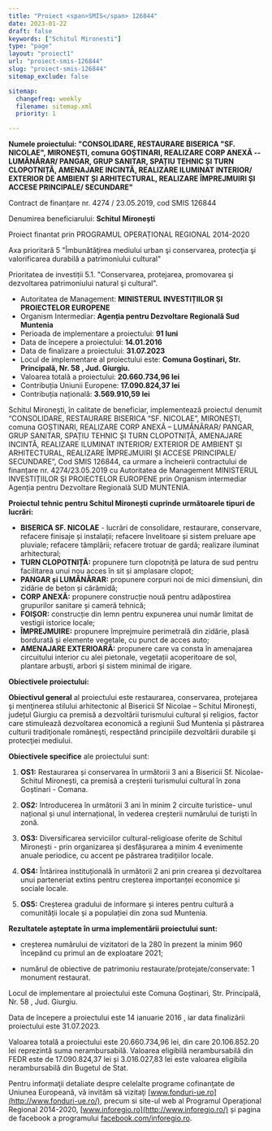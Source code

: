 ```yaml
---
title: "Proiect <span>SMIS</span> 126844"
date: 2023-01-22
draft: false
keywords: ["Schitul Mironesti"]
type: "page"
layout: "proiect1"
url: "proiect-smis-126844"
slug: "proiect-smis-126844"
sitemap_exclude: false

sitemap:
  changefreq: weekly
  filename: sitemap.xml
  priority: 1

---
```


**Numele proiectului: "CONSOLIDARE, RESTAURARE BISERICA "SF. NICOLAE", MIRONEȘTI, comuna GOȘTINARI, REALIZARE CORP ANEXĂ -- LUMÂNĂRAR/ PANGAR, GRUP SANITAR, SPAȚIU TEHNIC ȘI TURN CLOPOTNIȚĂ, AMENAJARE INCINTĂ, REALIZARE ILUMINAT INTERIOR/ EXTERIOR DE AMBIENT ȘI ARHITECTURAL, REALIZARE ÎMPREJMUIRI ȘI ACCESE PRINCIPALE/ SECUNDARE"**

Contract de finanțare nr. 4274 / 23.05.2019, cod SMIS 126844

Denumirea beneficiarului: **Schitul Mironești**

Proiect finantat prin PROGRAMUL OPERAȚIONAL REGIONAL 2014-2020

Axa prioritară 5 "Îmbunătăţirea mediului urban şi conservarea, protecţia şi valorificarea durabilă a patrimoniului cultural"

Prioritatea de investiții 5.1. "Conservarea, protejarea, promovarea şi dezvoltarea patrimoniului natural şi cultural".

- Autoritatea de Management: **MINISTERUL INVESTIȚIILOR ȘI PROIECTELOR EUROPENE**
- Organism Intermediar: **Agenția pentru Dezvoltare Regională Sud Muntenia**
- Perioada de implementare a proiectului: **91 luni**
- Data de începere a proiectului: **14.01.2016**
- Data de finalizare a proiectului: **31.07.2023**
- Locul de implementare al proiectului este: **Comuna Goștinari, Str. Principală, Nr. 58 , Jud. Giurgiu.**
- Valoarea totală a proiectului: **20.660.734,96 lei**
- Contribuția Uniunii Europene: **17.090.824,37 lei**
- Contribuția națională: **3.569.910,59 lei**

Schitul Mironești, în calitate de beneficiar, implementează proiectul denumit “CONSOLIDARE, RESTAURARE BISERICA “SF. NICOLAE”, MIRONEȘTI, comuna GOȘTINARI, REALIZARE CORP ANEXĂ – LUMÂNĂRAR/ PANGAR, GRUP SANITAR, SPAȚIU TEHNIC ȘI TURN CLOPOTNIȚĂ, AMENAJARE INCINTĂ, REALIZARE ILUMINAT INTERIOR/ EXTERIOR DE AMBIENT ȘI ARHITECTURAL, REALIZARE ÎMPREJMUIRI ȘI ACCESE PRINCIPALE/ SECUNDARE”, Cod SMIS 126844, ca urmare a încheierii contractului de finanțare nr. 4274/23.05.2019 cu Autoritatea de Management MINISTERUL INVESTIȚIILOR ȘI PROIECTELOR EUROPENE prin Organism intermediar Agenția pentru Dezvoltare Regională SUD MUNTENIA.

**Proiectul tehnic pentru Schitul Mironești cuprinde următoarele tipuri de lucrări:**

- **BISERICA SF. NICOLAE** - lucrări de consolidare, restaurare, conservare, refacere finisaje și instalații; refacere învelitoare și sistem preluare ape pluviale; refacere tâmplării; refacere trotuar de gardă; realizare iluminat arhitectural;
- **TURN CLOPOTNIȚĂ:** propunere turn clopotniță pe latura de sud pentru facilitarea unui nou acces în sit și amplasare clopot;
- **PANGAR și LUMÂNĂRAR:** propunere corpuri noi de mici dimensiuni, din zidărie de beton și cărămidă;
- **CORP ANEXĂ:** propunere construcție nouă pentru adăpostirea grupurilor sanitare și cameră tehnică;
- **FOIȘOR:** construcție din lemn pentru expunerea unui număr limitat de vestigii istorice locale;
- **ÎMPREJMUIRE:** propunere împrejmuire perimetrală din zidărie, plasă bordurată și elemente vegetale, cu punct de acces auto;
- **AMENAJARE EXTERIOARĂ:** propunere care va consta în amenajarea circuitului interior cu alei pietonale, vegetații acoperitoare de sol, plantare arbuști, arbori și sistem minimal de irigare.

**Obiectivele proiectului:**

**Obiectivul general** al proiectului este restaurarea, conservarea, protejarea şi menţinerea stilului arhitectonic al Bisericii Sf Nicolae – Schitul Mironești, județul Giurgiu ca premisă a dezvoltării turismului cultural și religios, factor care stimulează dezvoltarea economică a regiunii Sud Muntenia și păstrarea culturii tradiţionale româneşti, respectând principiile dezvoltării durabile şi protecţiei mediului. 

**Obiectivele specifice** ale proiectului sunt: 

1.  **OS1:** Restaurarea și conservarea în următorii 3 ani a Bisericii Sf. Nicolae- Schitul Mironești, ca premisă a creșterii turismului cultural în zona Goștinari - Comana.

2.  **OS2:** Introducerea în următorii 3 ani în minim 2 circuite turistice- unul național și unul internațional, în vederea creșterii numărului de turiști în zonă.

3.  **OS3:** Diversificarea serviciilor cultural-religioase oferite de Schitul Mironești - prin organizarea și desfășurarea a minim 4 evenimente anuale periodice, cu accent pe păstrarea tradițiilor locale.

4.  **OS4:** Întărirea instituțională în următorii 2 ani prin crearea și dezvoltarea unui parteneriat extins pentru creșterea importanței economice și sociale locale.

5.  **OS5:** Creșterea gradului de informare și interes pentru cultură a comunității locale și a populației din zona sud Muntenia.

**Rezultatele așteptate în urma implementării proiectului sunt:**

- creșterea numărului de vizitatori de la 280 în prezent la minim 960 începând cu primul an de exploatare 2021;

- numărul de obiective de patrimoniu restaurate/protejate/conservate: 1 monument restaurat.

Locul de implementare al proiectului este Comuna Goștinari, Str. Principală, Nr. 58 , Jud. Giurgiu.

Data de începere a proiectului este 14 ianuarie 2016 , iar data finalizării proiectului este 31.07.2023.

Valoarea totală a proiectului este 20.660.734,96 lei, din care 20.106.852.20 lei reprezintă suma nerambursabilă. Valoarea eligibilă nerambursabilă din FEDR este de 17.090.824,37 lei și 3.016.027,83 lei este valoarea eligibila nerambursabilă din Bugetul de Stat.

Pentru informaţii detaliate despre celelalte programe cofinanţate de Uniunea Europeană, vă invităm să vizitaţi [www.fonduri-ue.ro](http://www.fonduri-ue.ro/), precum si site-ul web al Programul Operațional Regional 2014-2020, [www.inforegio.ro](http://www.inforegio.ro/) și pagina de facebook a programului [facebook.com/inforegio.ro](http://facebook.com/inforegio.ro).